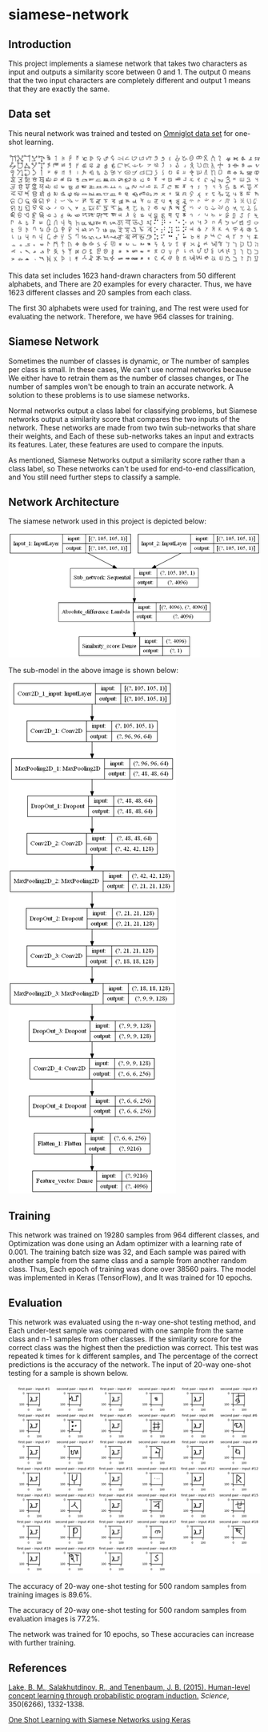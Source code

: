 # siamese-network

## Introduction

This project implements a siamese network that takes two characters as input and outputs a similarity score between 0 and 1. The output 0 means that the two input characters are completely different and output 1 means that they are exactly the same.

## Data set

This neural network was trained and tested on [Omniglot data set](https://github.com/brendenlake/omniglot) for one-shot learning.

![examples from the data set](/assets/images/omniglot_grid.jpg)

This data set includes 1623 hand-drawn characters from 50 different alphabets, and There are 20 examples for every character. Thus, we have 1623 different classes and 20 samples from each class.

The first 30 alphabets were used for training, and The rest were used for evaluating the network. Therefore, we have 964 classes for training.

## Siamese Network

Sometimes the number of classes is dynamic, or The number of samples per class is small. In these cases, We can't use normal networks because We either have to retrain them as the number of classes changes, or The number of samples won't be enough to train an accurate network. A solution to these problems is to use siamese networks. 

Normal networks output a class label for classifying problems, but Siamese networks output a similarity score that compares the two inputs of the network. These networks are made from two twin sub-networks that share their weights, and Each of these sub-networks takes an input and extracts its features. Later, these features are used to compare the inputs. 

As mentioned, Siamese Networks output a similarity score rather than a class label, so These networks can't be used for end-to-end classification, and You still need further steps to classify a sample. 

## Network Architecture

The siamese network used in this project is depicted below:

![model architecture](/assets/images/model_named.png)

The sub-model in the above image is shown below:

![sub model architecture](/assets/images/sub_model_named.png)

## Training

This network was trained on 19280 samples from 964 different classes, and Optimization was done using an Adam optimizer with a learning rate of 0.001. The training batch size was 32, and Each sample was paired with another sample from the same class and a sample from another random class. Thus, Each epoch of training was done over 38560 pairs. The model was implemented in Keras (TensorFlow), and It was trained for 10 epochs.

## Evaluation

This network was evaluated using the n-way one-shot testing method, and Each under-test sample was compared with one sample from the same class and n-1 samples from other classes. If the similarity score for the correct class was the highest then the prediction was correct. This test was repeated k times for k different samples, and The percentage of the correct predictions is the accuracy of the network. The input of 20-way one-shot testing for a sample is shown below.

![one shot testing's input](/assets/images/one_shot_testing.png)

The accuracy of 20-way one-shot testing for 500 random samples from training images is 89.6%.

The accuracy of 20-way one-shot testing for 500 random samples from evaluation images is 77.2%.

The network was trained for 10 epochs, so These accuracies can increase with further training.  

## References

[Lake, B. M., Salakhutdinov, R., and Tenenbaum, J. B. (2015). Human-level concept learning through probabilistic program induction.](http://www.sciencemag.org/content/350/6266/1332.short) _Science_, 350(6266), 1332-1338.

[One Shot Learning with Siamese Networks using Keras](https://towardsdatascience.com/one-shot-learning-with-siamese-networks-using-keras-17f34e75bb3d)
